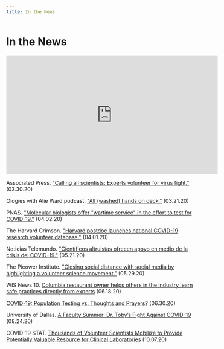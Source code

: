```yaml
---
title: In the News
---
```

# In the News

<iframe width="560" height="315" src="https://www.youtube-nocookie.com/embed/k2PtedjVYBQ" frameborder="0" allow="accelerometer; autoplay; encrypted-media; gyroscope; picture-in-picture" allowfullscreen></iframe>

Associated Press. ["Calling all scientists: Experts volunteer for virus fight."](https://apnews.com/8e9e0a20377f0547629e226f0f73f909) (03.30.20)

Ologies with Alie Ward podcast. ["All (washed) hands on deck."](https://www.alieward.com/ologies/handsondeck) (03.21.20)

PNAS. ["Molecular biologists offer "wartime service" in the effort to test for COVID-19."](http://blog.pnas.org/2020/04/preview-inner-workings-molecular-biologists-offer-wartime-service-in-the-effort-to-test-for-covid-19/) (04.02.20)

The Harvard Crimson. ["Harvard postdoc launches national COVID-19 research volunteer database."](https://www.thecrimson.com/article/2020/4/1/harvard-coronavirus-postdoc-volunteer-researcher-form/) (04.01.20)

Noticias Telemundo. ["Científicos altruistas ofrecen apoyo en medio de la crisis del COVID-19."](https://www.telemundo.com/noticias/2020/05/21/cientificos-altruistas-ofrecen-apoyo-en-medio-de-la-crisis-del-covid-19-tmvo9448733) (05.21.20)

The Picower Institute. ["Closing social distance with social media by highlighting a volunteer science movement."](https://picower.mit.edu/news/closing-social-distance-social-media-highlighting-volunteer-science-movement) (05.29.20)

WIS News 10. [Columbia restaurant owner helps others in the industry learn safe practices directly from experts](https://www.wistv.com/2020/06/18/columbia-restaurant-owner-helps-others-industry-learn-safe-practices-directly-experts/) (06.18.20)

[COVID-19: Population Testing vs. Thoughts and Prayers?](https://medium.com/@arhyne/covid-19-population-testing-vs-thoughts-and-prayers-454e64946dde) (06.30.20)

University of Dallas. [A Faculty Summer: Dr. Toby’s Fight Against COVID-19](https://udallas.edu/news/2020/a-faculty-summer-dr-tobys-fight-against-covid-19.php) (08.24.20)

COVID-19 STAT. [Thousands of Volunteer Scientists Mobilize to Provide Potentially Valuable Resource for Clinical Laboratories](https://covid19briefings.com/2020/10/07/thousands-of-volunteer-scientists-mobilize-to-provide-potentially-valuable-resource-for-clinical-laboratories/) (10.07.20)
